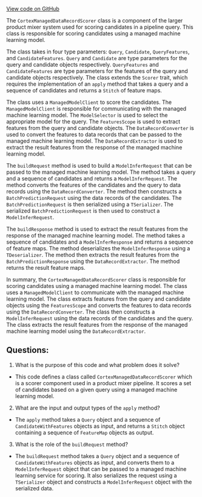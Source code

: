 [View code on GitHub](https://github.com/misbahsy/the-algorithm/product-mixer/component-library/src/main/scala/com/twitter/product_mixer/component_library/scorer/cortex/CortexManagedInferenceServiceDataRecordScorer.scala)

The `CortexManagedDataRecordScorer` class is a component of the larger product mixer system used for scoring candidates in a pipeline query. This class is responsible for scoring candidates using a managed machine learning model. 

The class takes in four type parameters: `Query`, `Candidate`, `QueryFeatures`, and `CandidateFeatures`. `Query` and `Candidate` are type parameters for the query and candidate objects respectively. `QueryFeatures` and `CandidateFeatures` are type parameters for the features of the query and candidate objects respectively. The class extends the `Scorer` trait, which requires the implementation of an `apply` method that takes a query and a sequence of candidates and returns a `Stitch` of feature maps. 

The class uses a `ManagedModelClient` to score the candidates. The `ManagedModelClient` is responsible for communicating with the managed machine learning model. The `ModelSelector` is used to select the appropriate model for the query. The `FeaturesScope` is used to extract features from the query and candidate objects. The `DataRecordConverter` is used to convert the features to data records that can be passed to the managed machine learning model. The `DataRecordExtractor` is used to extract the result features from the response of the managed machine learning model. 

The `buildRequest` method is used to build a `ModelInferRequest` that can be passed to the managed machine learning model. The method takes a query and a sequence of candidates and returns a `ModelInferRequest`. The method converts the features of the candidates and the query to data records using the `DataRecordConverter`. The method then constructs a `BatchPredictionRequest` using the data records of the candidates. The `BatchPredictionRequest` is then serialized using a `TSerializer`. The serialized `BatchPredictionRequest` is then used to construct a `ModelInferRequest`. 

The `buildResponse` method is used to extract the result features from the response of the managed machine learning model. The method takes a sequence of candidates and a `ModelInferResponse` and returns a sequence of feature maps. The method deserializes the `ModelInferResponse` using a `TDeserializer`. The method then extracts the result features from the `BatchPredictionResponse` using the `DataRecordExtractor`. The method returns the result feature maps. 

In summary, the `CortexManagedDataRecordScorer` class is responsible for scoring candidates using a managed machine learning model. The class uses a `ManagedModelClient` to communicate with the managed machine learning model. The class extracts features from the query and candidate objects using the `FeaturesScope` and converts the features to data records using the `DataRecordConverter`. The class then constructs a `ModelInferRequest` using the data records of the candidates and the query. The class extracts the result features from the response of the managed machine learning model using the `DataRecordExtractor`.
## Questions: 
 1. What is the purpose of this code and what problem does it solve?
- This code defines a class called `CortexManagedDataRecordScorer` which is a scorer component used in a product mixer pipeline. It scores a set of candidates based on a given query using a managed machine learning model.

2. What are the input and output types of the `apply` method?
- The `apply` method takes a `Query` object and a sequence of `CandidateWithFeatures` objects as input, and returns a `Stitch` object containing a sequence of `FeatureMap` objects as output.

3. What is the role of the `buildRequest` method?
- The `buildRequest` method takes a `Query` object and a sequence of `CandidateWithFeatures` objects as input, and converts them to a `ModelInferRequest` object that can be passed to a managed machine learning service for scoring. It also serializes the request using a `TSerializer` object and constructs a `ModelInferRequest` object with the serialized data.